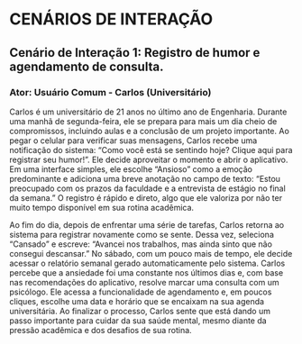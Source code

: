 # CENÁRIOS DE INTERAÇÃO

## Cenário de Interação 1: Registro de humor e agendamento de consulta.
### Ator: Usuário Comum - Carlos (Universitário)

Carlos é um universitário de 21 anos no último ano de Engenharia. Durante uma manhã de segunda-feira, ele se prepara para mais um dia cheio de compromissos, incluindo aulas e a conclusão de um projeto importante. Ao pegar o celular para verificar suas mensagens, Carlos recebe uma notificação do sistema: “Como você está se sentindo hoje? Clique aqui para registrar seu humor!”. Ele decide aproveitar o momento e abrir o aplicativo. Em uma interface simples, ele escolhe “Ansioso” como a emoção predominante e adiciona uma breve anotação no campo de texto: “Estou preocupado com os prazos da faculdade e a entrevista de estágio no final da semana.” O registro é rápido e direto, algo que ele valoriza por não ter muito tempo disponível em sua rotina acadêmica.

Ao fim do dia, depois de enfrentar uma série de tarefas, Carlos retorna ao sistema para registrar novamente como se sente. Dessa vez, seleciona “Cansado” e escreve: “Avancei nos trabalhos, mas ainda sinto que não consegui descansar.” No sábado, com um pouco mais de tempo, ele decide acessar o relatório semanal gerado automaticamente pelo sistema. Carlos percebe que a ansiedade foi uma constante nos últimos dias e, com base nas recomendações do aplicativo, resolve marcar uma consulta com um psicólogo. Ele acessa a funcionalidade de agendamento e, em poucos cliques, escolhe uma data e horário que se encaixam na sua agenda universitária. Ao finalizar o processo, Carlos sente que está dando um passo importante para cuidar da sua saúde mental, mesmo diante da pressão acadêmica e dos desafios de sua rotina.

